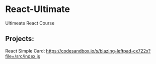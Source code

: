 # React-Ultimate
Ultimeate React Course

## Projects:
React Simple Card: https://codesandbox.io/s/blazing-leftpad-cx722x?file=/src/index.js
